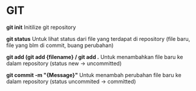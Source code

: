 # GIT
<b>git init</b>
Initilize git repository

<b>git status</b>
Untuk lihat status dari file yang terdapat di repository (file baru, file yang blm di commit, buang perubahan)

<b>git add (git add {filename} / git add .</b>
Untuk menambahkan file baru ke dalam repository (status new -> uncommitted)

<b> git commit -m "{Message}"</b>
Untuk menambah perubahan file baru ke dalam repository (status uncommited -> committed)


